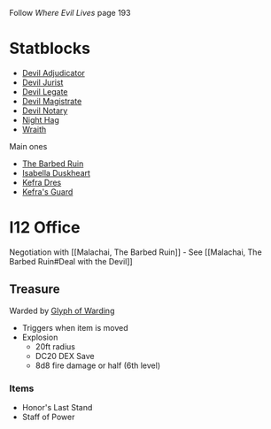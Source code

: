 
Follow *Where Evil Lives* page 193

# Statblocks

* [Devil Adjudicator](https://www.dndbeyond.com/monsters/4485817-devil-adjudicator)
* [Devil Jurist](https://www.dndbeyond.com/monsters/4485818-devil-jurist)
* [Devil Legate](https://www.dndbeyond.com/monsters/4485819-devil-legate)
* [Devil Magistrate](https://www.dndbeyond.com/monsters/4485820-devil-magistrate)
* [Devil Notary](https://www.dndbeyond.com/monsters/4485821-devil-notary)
* [Night Hag](https://www.dndbeyond.com/monsters/4485959-night-hag-mcdm)
* [Wraith](https://www.dndbeyond.com/monsters/4486049-wraith-mcdm)

 Main ones
 * [The Barbed Ruin](https://www.dndbeyond.com/monsters/4485901-infernal-chancellor-lazivos)
 * [Isabella Duskheart](https://www.dndbeyond.com/monsters/3768360-remnant-cultist)
 * [Kefra Dres](https://www.dndbeyond.com/monsters/4485775-argan-rael)
 * [Kefra's Guard](https://www.dndbeyond.com/monsters/4485983-radlee-thugram)

# I12 Office

Negotiation with [[Malachai, The Barbed Ruin]] - See [[Malachai, The Barbed Ruin#Deal with the Devil]]

## Treasure

Warded by [Glyph of Warding](https://www.dndbeyond.com/spells/2125-glyph-of-warding)
* Triggers when item is moved
* Explosion
	* 20ft radius
	* DC20 DEX Save
	* 8d8 fire damage or half (6th level)

### Items
* Honor's Last Stand
* Staff of Power